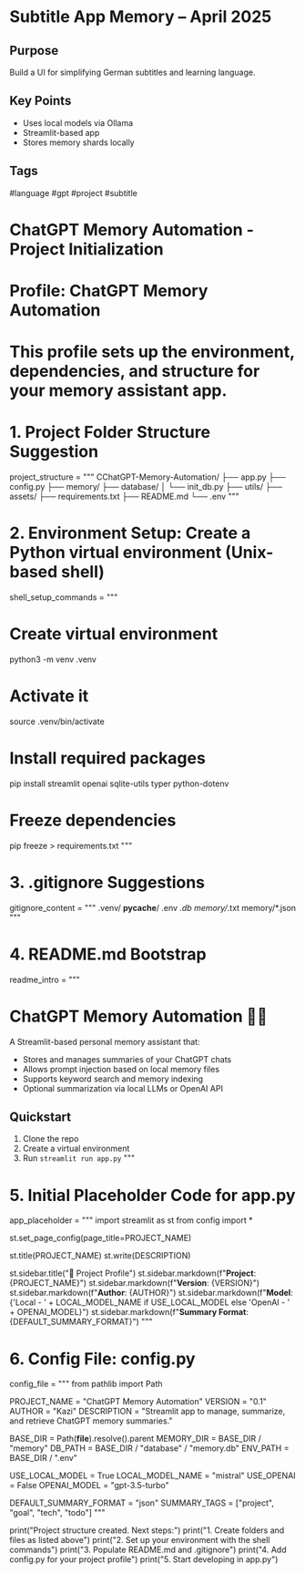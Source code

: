 # Subtitle App Memory – April 2025

## Purpose
Build a UI for simplifying German subtitles and learning language.

## Key Points
- Uses local models via Ollama
- Streamlit-based app
- Stores memory shards locally

## Tags
#language #gpt #project #subtitle

# ChatGPT Memory Automation - Project Initialization

# Profile: ChatGPT Memory Automation
# This profile sets up the environment, dependencies, and structure for your memory assistant app.

# 1. Project Folder Structure Suggestion
project_structure = """
CChatGPT-Memory-Automation/
├── app.py
├── config.py
├── memory/
├── database/
│   └── init_db.py
├── utils/
├── assets/
├── requirements.txt
├── README.md
└── .env
"""

# 2. Environment Setup: Create a Python virtual environment (Unix-based shell)
shell_setup_commands = """
# Create virtual environment
python3 -m venv .venv

# Activate it
source .venv/bin/activate

# Install required packages
pip install streamlit openai sqlite-utils typer python-dotenv

# Freeze dependencies
pip freeze > requirements.txt
"""

# 3. .gitignore Suggestions
gitignore_content = """
.venv/
__pycache__/
.env
*.db
memory/*.txt
memory/*.json
"""

# 4. README.md Bootstrap
readme_intro = """
# ChatGPT Memory Automation 🧠💾

A Streamlit-based personal memory assistant that:
- Stores and manages summaries of your ChatGPT chats
- Allows prompt injection based on local memory files
- Supports keyword search and memory indexing
- Optional summarization via local LLMs or OpenAI API

## Quickstart
1. Clone the repo
2. Create a virtual environment
3. Run `streamlit run app.py`
"""

# 5. Initial Placeholder Code for app.py
app_placeholder = """
import streamlit as st
from config import *

st.set_page_config(page_title=PROJECT_NAME)

st.title(PROJECT_NAME)
st.write(DESCRIPTION)

st.sidebar.title("📁 Project Profile")
st.sidebar.markdown(f"**Project**: {PROJECT_NAME}")
st.sidebar.markdown(f"**Version**: {VERSION}")
st.sidebar.markdown(f"**Author**: {AUTHOR}")
st.sidebar.markdown(f"**Model**: {'Local - ' + LOCAL_MODEL_NAME if USE_LOCAL_MODEL else 'OpenAI - ' + OPENAI_MODEL}")
st.sidebar.markdown(f"**Summary Format**: {DEFAULT_SUMMARY_FORMAT}")
"""

# 6. Config File: config.py
config_file = """
from pathlib import Path

PROJECT_NAME = "ChatGPT Memory Automation"
VERSION = "0.1"
AUTHOR = "Kazi"
DESCRIPTION = "Streamlit app to manage, summarize, and retrieve ChatGPT memory summaries."

BASE_DIR = Path(__file__).resolve().parent
MEMORY_DIR = BASE_DIR / "memory"
DB_PATH = BASE_DIR / "database" / "memory.db"
ENV_PATH = BASE_DIR / ".env"

USE_LOCAL_MODEL = True
LOCAL_MODEL_NAME = "mistral"
USE_OPENAI = False
OPENAI_MODEL = "gpt-3.5-turbo"

DEFAULT_SUMMARY_FORMAT = "json"
SUMMARY_TAGS = ["project", "goal", "tech", "todo"]
"""

print("Project structure created. Next steps:")
print("1. Create folders and files as listed above")
print("2. Set up your environment with the shell commands")
print("3. Populate README.md and .gitignore")
print("4. Add config.py for your project profile")
print("5. Start developing in app.py")


